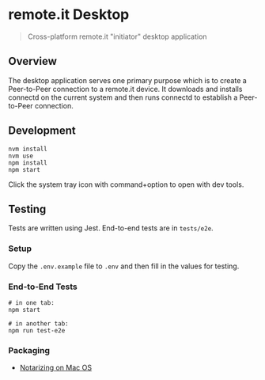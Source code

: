 # remote.it Desktop

> Cross-platform remote.it "initiator" desktop application

## Overview

The desktop application serves one primary purpose which is to create a Peer-to-Peer connection to a remote.it device. It downloads and installs connectd on the current system and then runs connectd to establish a Peer-to-Peer connection.

## Development

```shell
nvm install
nvm use
npm install
npm start
```

Click the system tray icon with command+option to open with dev tools.

## Testing

Tests are written using Jest. End-to-end tests are in `tests/e2e`.

### Setup

Copy the `.env.example` file to `.env` and then fill in the values for testing.

### End-to-End Tests

```shell
# in one tab:
npm start

# in another tab:
npm run test-e2e
```

### Packaging

- [Notarizing on Mac OS](https://kilianvalkhof.com/2019/electron/notarizing-your-electron-application/)
